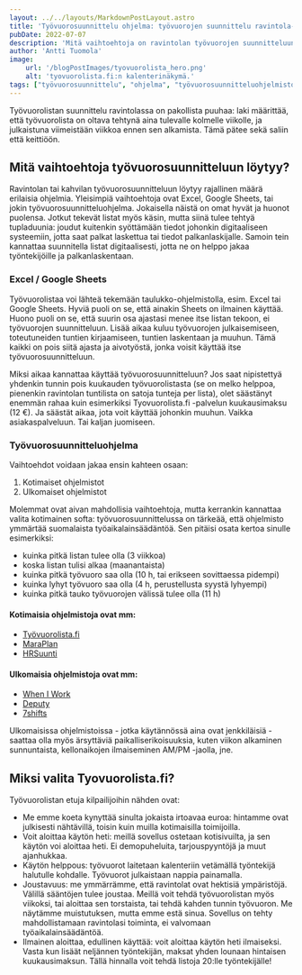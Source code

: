 ```yaml
---
layout: ../../layouts/MarkdownPostLayout.astro
title: 'Työvuorosuunnittelu ohjelma: työvuorojen suunnittelu ravintola-alalla'
pubDate: 2022-07-07
description: 'Mitä vaihtoehtoja on ravintolan työvuorojen suunnitteluun? Miten työvuorosuunnitteluohjelma voi auttaa?'
author: 'Antti Tuomola'
image:
    url: '/blogPostImages/tyovuorolista_hero.png'
    alt: 'tyovuorolista.fi:n kalenterinäkymä.'
tags: ["työvuorosuunnittelu", "ohjelma", "työvuorosuunnitteluohjelmistot"]
---
```


Työvuorolistan suunnittelu ravintolassa on pakollista puuhaa: laki määrittää, että työvuorolista on oltava tehtynä aina tulevalle kolmelle viikolle, ja julkaistuna viimeistään viikkoa ennen sen alkamista. Tämä pätee sekä saliin että keittiöön.

## Mitä vaihtoehtoja työvuorosuunnitteluun löytyy?
Ravintolan tai kahvilan työvuorosuunnitteluun löytyy rajallinen määrä erilaisia ohjelmia. Yleisimpiä vaihtoehtoja ovat Excel, Google Sheets, tai jokin työvuorosuunnitteluohjelma. Jokaisella näistä on omat hyvät ja huonot puolensa. Jotkut tekevät listat myös käsin, mutta siinä tulee tehtyä tupladuunia: joudut kuitenkin syöttämään tiedot johonkin digitaaliseen systeemiin, jotta saat palkat laskettua tai tiedot palkanlaskijalle. Samoin tein kannattaa suunnitella listat digitaalisesti, jotta ne on helppo jakaa työntekijöille ja palkanlaskentaan.

### Excel / Google Sheets
Työvuorolistaa voi lähteä tekemään taulukko-ohjelmistolla, esim. Excel tai Google Sheets. Hyviä puoli on se, että ainakin Sheets on ilmainen käyttää. Huono puoli on se, että suurin osa ajastasi menee itse listan tekoon, ei työvuorojen suunnitteluun. Lisää aikaa kuluu työvuorojen julkaisemiseen, toteutuneiden tuntien kirjaamiseen, tuntien laskentaan ja muuhun. Tämä kaikki on pois siitä ajasta ja aivotyöstä, jonka voisit käyttää itse työvuorosuunnitteluun.

Miksi aikaa kannattaa käyttää työvuorosuunnitteluun? Jos saat nipistettyä yhdenkin tunnin pois kuukauden työvuorolistasta (se on melko helppoa, pienenkin ravintolan tuntilista on satoja tunteja per lista), olet säästänyt enemmän rahaa kuin esimerkiksi Tyovuorolista.fi -palvelun kuukausimaksu (12 €). Ja säästät aikaa, jota voit käyttää johonkin muuhun. Vaikka asiakaspalveluun. Tai kaljan juomiseen.

### Työvuorosuunnitteluohjelma
Vaihtoehdot voidaan jakaa ensin kahteen osaan:
1. Kotimaiset ohjelmistot
2. Ulkomaiset ohjelmistot

Molemmat ovat aivan mahdollisia vaihtoehtoja, mutta kerrankin kannattaa valita kotimainen softa: työvuorosuunnittelussa on tärkeää, että ohjelmisto ymmärtää suomalaista työaikalainsäädäntöä. Sen pitäisi osata kertoa sinulle esimerkiksi: 
- kuinka pitkä listan tulee olla (3 viikkoa)
- koska listan tulisi alkaa (maanantaista)
- kuinka pitkä työvuoro saa olla (10 h, tai erikseen sovittaessa pidempi)
- kuinka lyhyt työvuoro saa olla (4 h, perustellusta syystä lyhyempi)
- kuinka pitkä tauko työvuorojen välissä tulee olla (11 h)

#### Kotimaisia ohjelmistoja ovat mm:
- <a href='https://tyovuorolista.fi' target='_blank'>Työvuorolista.fi</a>
- <a href='https://maraplan.fi' target='_blank'>MaraPlan</a>
- <a href='https://www.hrsuunti.fi/' target='_blank'>HRSuunti</a>

#### Ulkomaisia ohjelmistoja ovat mm:
- <a href='https://wheniwork.com' target='_blank'>When I Work</a>
- <a href='https://www.deputy.com' target='_blank'>Deputy</a>
- <a href='https://www.7shifts.com' target='_blank'>7shifts</a>

Ulkomaisissa ohjelmistoissa - jotka käytännössä aina ovat jenkkiläisiä - saattaa olla myös ärsyttäviä paikalliserikoisuuksia, kuten viikon alkaminen sunnuntaista, kellonaikojen ilmaiseminen AM/PM -jaolla, jne.

## Miksi valita Tyovuorolista.fi?
Työvuorolistan etuja kilpailijoihin nähden ovat:
- Me emme koeta kynyttää sinulta jokaista irtoavaa euroa: hintamme ovat julkisesti nähtävillä, toisin kuin muilla kotimaisilla toimijoilla.
- Voit aloittaa käytön heti: meillä sovellus ostetaan kotisivuilta, ja sen käytön voi aloittaa heti. Ei demopuheluita, tarjouspyyntöjä ja muut ajanhukkaa.
- Käytön helppous: työvuorot laitetaan kalenteriin vetämällä työntekijä halutulle kohdalle. Työvuorot julkaistaan nappia painamalla.
- Joustavuus: me ymmärrämme, että ravintolat ovat hektisiä ympäristöjä. Välillä sääntöjen tulee joustaa. Meillä voit tehdä työvuorolistan myös viikoksi, tai aloittaa sen torstaista, tai tehdä kahden tunnin työvuoron. Me näytämme muistutuksen, mutta emme estä sinua. Sovellus on tehty mahdollistamaan ravintolasi toiminta, ei valvomaan työaikalainsäädäntöä.
- Ilmainen aloittaa, edullinen käyttää: voit aloittaa käytön heti ilmaiseksi. Vasta kun lisäät neljännen työntekijän, maksat yhden lounaan hintaisen kuukausimaksun. Tällä hinnalla voit tehdä listoja 20:lle työntekijälle!